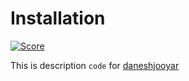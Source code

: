 # Installation

[![Score](https://scrutinizer-ci.com/g/moodilearn/landing-page/badges/quality-score.png?b=master)](https://scrutinizer-ci.com/g/moodilearn/landing-page/?branch=master)

This is description `code` for [daneshjooyar](https://www.daneshjooyar.com) 